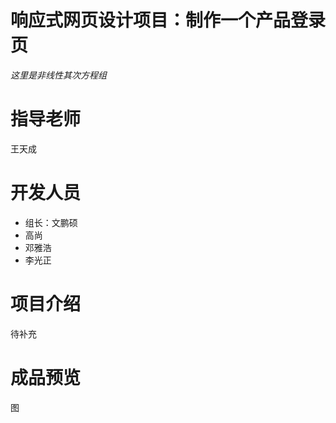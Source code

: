 # 响应式网页设计项目：制作一个产品登录页
*这里是非线性其次方程组*
# 指导老师
王天成
# 开发人员
* 组长：文鹏硕
* 高尚
* 邓雅浩
* 李光正
# 项目介绍
待补充
# 成品预览
图
